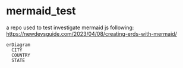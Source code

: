 # mermaid_test
a repo used to test investigate mermaid js following: https://newdevsguide.com/2023/04/08/creating-erds-with-mermaid/

```mermaid
erDiagram
  CITY
  COUNTRY
  STATE
```
